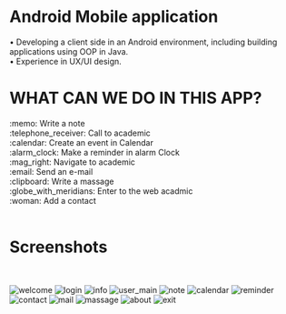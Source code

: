 <h1> Android Mobile application </h1>

• Developing a client side in an Android environment, including building applications using OOP in Java. <br>
• Experience in UX/UI design.

<h1>WHAT CAN WE DO IN THIS APP? </h1>
:memo: Write a note <br>
:telephone_receiver: Call to academic <br>
:calendar: Create an event in Calendar <br>
:alarm_clock: Make a reminder in alarm Clock <br>
:mag_right:	 Navigate to academic <br>
:email: Send an e-mail <br>
:clipboard:	Write a massage <br>
:globe_with_meridians: Enter to the web acadmic <br>
:woman:	Add a contact <br><br>

<h1>Screenshots</h1><br>

![welcome](https://user-images.githubusercontent.com/50196376/58762724-3b9a5900-855b-11e9-9238-c8ed444ed2d4.png)
![login](https://user-images.githubusercontent.com/50196376/58762450-cc236a00-8558-11e9-906c-6ba237adae4e.png)
![info](https://user-images.githubusercontent.com/50196376/58762449-ca59a680-8558-11e9-8a49-f89db5626893.png)
![user_main](https://user-images.githubusercontent.com/50196376/58762404-75b62b80-8558-11e9-898c-bc71ef86061e.png)
![note](https://user-images.githubusercontent.com/50196376/58762707-2b827980-855b-11e9-8a0d-3093e9577f99.png)
![calendar](https://user-images.githubusercontent.com/50196376/58762721-3b01c280-855b-11e9-87ba-efe63fcc2a58.png)
![reminder](https://user-images.githubusercontent.com/50196376/58762708-2b827980-855b-11e9-92ed-73e80e9f6f64.png)
![contact](https://user-images.githubusercontent.com/50196376/58762722-3b01c280-855b-11e9-8fff-40d267985148.png)
![mail](https://user-images.githubusercontent.com/50196376/58762705-2ae9e300-855b-11e9-8af1-7e1e7c07291a.png)
![massage](https://user-images.githubusercontent.com/50196376/58762706-2ae9e300-855b-11e9-8a97-c29c46ec1c42.png)
![about](https://user-images.githubusercontent.com/50196376/58762483-11479c00-8559-11e9-9d78-b27f3848f8e7.png)
![exit](https://user-images.githubusercontent.com/50196376/58762723-3b9a5900-855b-11e9-99aa-be862fe293b0.png)
